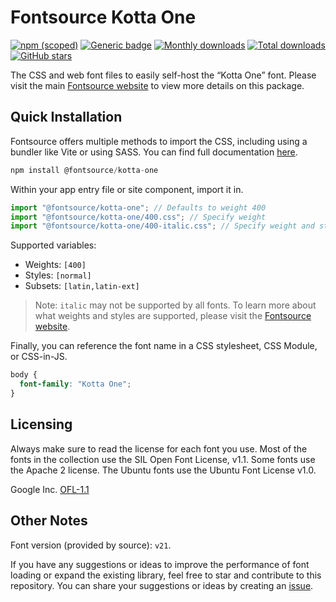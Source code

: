 # Fontsource Kotta One

[![npm (scoped)](https://img.shields.io/npm/v/@fontsource/kotta-one?color=brightgreen)](https://www.npmjs.com/package/@fontsource/kotta-one) [![Generic badge](https://img.shields.io/badge/fontsource-passing-brightgreen)](https://github.com/fontsource/fontsource) [![Monthly downloads](https://badgen.net/npm/dm/@fontsource/kotta-one)](https://github.com/fontsource/fontsource) [![Total downloads](https://badgen.net/npm/dt/@fontsource/kotta-one)](https://github.com/fontsource/fontsource) [![GitHub stars](https://img.shields.io/github/stars/fontsource/fontsource.svg?style=social&label=Star)](https://github.com/fontsource/fontsource/stargazers)

The CSS and web font files to easily self-host the “Kotta One” font. Please visit the main [Fontsource website](https://fontsource.org/fonts/kotta-one) to view more details on this package.

## Quick Installation

Fontsource offers multiple methods to import the CSS, including using a bundler like Vite or using SASS. You can find full documentation [here](https://fontsource.org/docs/getting-started/introduction).

```javascript
npm install @fontsource/kotta-one
```

Within your app entry file or site component, import it in.

```javascript
import "@fontsource/kotta-one"; // Defaults to weight 400
import "@fontsource/kotta-one/400.css"; // Specify weight
import "@fontsource/kotta-one/400-italic.css"; // Specify weight and style
```

Supported variables:
- Weights: `[400]`
- Styles: `[normal]`
- Subsets: `[latin,latin-ext]`

> Note: `italic` may not be supported by all fonts. To learn more about what weights and styles are supported, please visit the [Fontsource website](https://fontsource.org/fonts/kotta-one).

Finally, you can reference the font name in a CSS stylesheet, CSS Module, or CSS-in-JS.

```css
body {
  font-family: "Kotta One";
}
```

## Licensing
Always make sure to read the license for each font you use. Most of the fonts in the collection use the SIL Open Font License, v1.1. Some fonts use the Apache 2 license. The Ubuntu fonts use the Ubuntu Font License v1.0.

Google Inc.
[OFL-1.1](http://scripts.sil.org/OFL)

## Other Notes
Font version (provided by source): `v21`.

If you have any suggestions or ideas to improve the performance of font loading or expand the existing library, feel free to star and contribute to this repository. You can share your suggestions or ideas by creating an [issue](https://github.com/fontsource/fontsource/issues).
